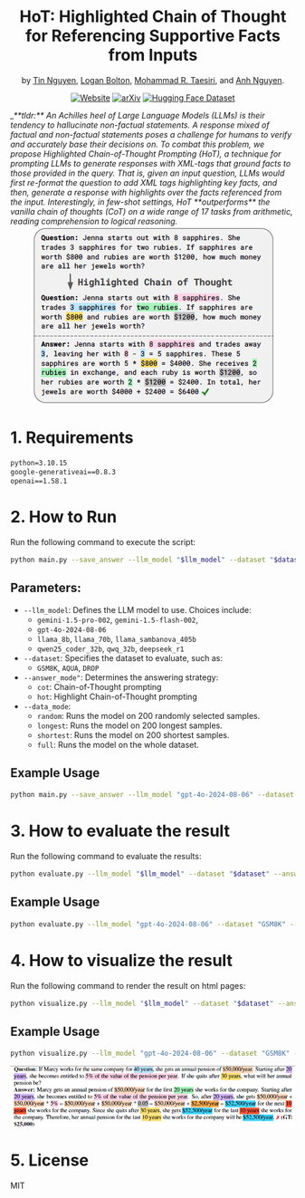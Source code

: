 <div align="center">    
 
# HoT: Highlighted Chain of Thought for Referencing Supportive Facts from Inputs
by [Tin Nguyen](https://ngthanhtin.github.io/), [Logan Bolton](), [Mohammad R. Taesiri](), and [Anh Nguyen](https://anhnguyen.me/). 

[![Website](http://img.shields.io/badge/Website-4b44ce.svg)](https://highlightedchainofthought.github.io/)
[![arXiv](https://img.shields.io/badge/arXiv-2407.06581-b31b1b.svg)](https://arxiv.org/abs/2503.02003)
[![Hugging Face Dataset](https://img.shields.io/badge/%F0%9F%A4%97%20Hugging%20Face-Dataset-red)](https://huggingface.co/datasets/groundingauburn/HoT)
</div> 

<i>
_**tldr:** An Achilles heel of Large Language Models (LLMs) is their tendency to hallucinate non-factual statements. A response mixed of factual and non-factual statements poses a challenge for humans to verify and accurately base their decisions on. To combat this problem, we propose Highlighted Chain-of-Thought Prompting (HoT), a technique for prompting LLMs to generate responses with XML-tags that ground facts to those provided in the query. That is, given an input question, LLMs would first re-format the question to add XML tags highlighting key facts, and then, generate a response with highlights over the facts referenced from the input. Interestingly, in few-shot settings, HoT **outperforms** the vanilla chain of thoughts (CoT) on a wide range of 17 tasks from arithmetic, reading comprehension to logical reasoning.
</i>
<div align="center">    
<img src="figures/teaser.png" alt="Highlighted Chain of Thought Example">
</div>

# 1. Requirements
```
python=3.10.15
google-generativeai==0.8.3
openai==1.58.1
```

# 2. How to Run

Run the following command to execute the script:

```bash
python main.py --save_answer --llm_model "$llm_model" --dataset "$dataset" --answer_mode "$run_mode" --data_mode "$data_mode"
```

## Parameters:
- `--llm_model`: Defines the LLM model to use. Choices include:
  - `gemini-1.5-pro-002`, `gemini-1.5-flash-002`,
  - `gpt-4o-2024-08-06`
  - `llama_8b`, `llama_70b`, `llama_sambanova_405b`
  - `qwen25_coder_32b`, `qwq_32b`, `deepseek_r1`
- `--dataset`: Specifies the dataset to evaluate, such as:
  - `GSM8K`, `AQUA`, `DROP`
- `--answer_mode"`: Determines the answering strategy:
  - `cot`: Chain-of-Thought prompting
  - `hot`: Highlight Chain-of-Thought prompting
- `--data_mode`: 
  - `random`: Runs the model on 200 randomly selected samples.
  - `longest`: Runs the model on 200 longest samples.
  - `shortest`: Runs the model on 200 shortest samples.
  - `full`: Runs the model on the whole dataset.

## Example Usage
```bash
python main.py --save_answer --llm_model "gpt-4o-2024-08-06" --dataset "GSM8K" --answer_mode "cot" --data_mode random
```

# 3. How to evaluate the result
Run the following command to evaluate the results:
```bash
python evaluate.py --llm_model "$llm_model" --dataset "$dataset" --answer_mode "$answer_mode" --data_mode "$data_mode"
```

## Example Usage
```bash
python evaluate.py --llm_model "gpt-4o-2024-08-06" --dataset "GSM8K" --answer_mode "cot" --data_mode longest
```

# 4. How to visualize the result
Run the following command to render the result on html pages:
```bash
python visualize.py --llm_model "$llm_model" --dataset "$dataset" --answer_mode "$answer_mode" --save_html
```
## Example Usage
```bash
python visualize.py --llm_model "gpt-4o-2024-08-06" --dataset "GSM8K" --answer_mode "cot" --data_mode --save_html
```
![Example Figure](figures/example2.png)

# 5. License
MIT






